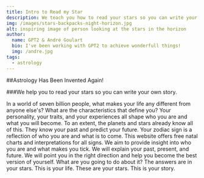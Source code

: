 ```yaml
---
title: Intro to Read my Star
description: We teach you how to read your stars so you can write your own story.
img: /images/stars-backpacks-night-horizon.jpg
alt: inspiring image of person looking at the stars in the horizon
author: 
  name: GPT2 & André Goulart
  bio: I've been working with GPT2 to achieve wonderfull things!
  img: /andre.jpg
tags: 
  - astrology
---
```


##Astrology Has Been Invented Again!

###We help you to read your stars so you can write your own story.

In a world of seven billion people, what makes your life any different from anyone else's?
What are the characteristics that define you? Your personality, your traits, and your experiences all shape who you are and what you will become.
To an extent, the planets and stars already know all of this. They know your past and predict your future. Your zodiac sign is a reflection of who you are and what is to come.
This website offers free natal charts and interpretations for all signs.
We aim to provide insight into who you are and what makes you tick.
We will explain your past, present, and future. We will point you in the right direction and help you become the best version of yourself.
What are you going to do about it?
The answers are in your stars.
This is your life. These are your stars.
This is your story.